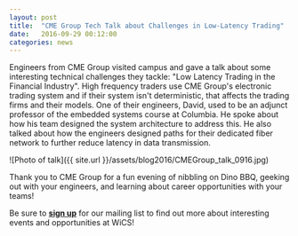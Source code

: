 ```yaml
---
layout: post
title:  "CME Group Tech Talk about Challenges in Low-Latency Trading"
date:   2016-09-29 00:12:00
categories: news
---
```


Engineers from CME Group visited campus and gave a talk about some interesting technical challenges they tackle: "Low Latency Trading in the Financial Industry". High frequency traders use CME Group's electronic trading system and if their system isn't deterministic, that affects the trading firms and their models. One of their engineers, David, used to be an adjunct professor of the embedded systems course at Columbia. He spoke about how his team designed the system architecture to address this. He also talked about how the engineers designed paths for their dedicated fiber network to further reduce latency in data transmission.

![Photo of talk]({{ site.url }}/assets/blog2016/CMEGroup_talk_0916.jpg)

Thank you to CME Group for a fun evening of nibbling on Dino BBQ, geeking out with your engineers, and learning about career opportunities with your teams!

Be sure to [**sign up**][mailinglist] for our mailing list to find out more about interesting events and opportunities at WiCS!

[mailinglist]: http://columbia.us9.list-manage.com/subscribe?u=4c6a1c710f8ab9cce10272368&id=593b5faa43
